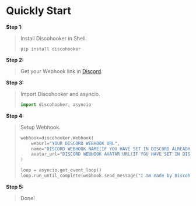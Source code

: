 # Quickly Start
**Step 1:**
> Install Discohooker in Shell.
> 
> ```pip install discohooker```


**Step 2:**
> Get your Webhook link in [Discord](https://discord.com/channels/@me).


**Step 3:**
> Import Discohooker and asyncio.
>
> ```py
> import discohooker, asyncio
> ```


**Step 4:**
> Setup Webhook.
>
> ```py
> webhook=discohooker.Webhook(
>     weburl="YOUR DISCORD WEBHOOK URL",
>     name="DISCORD WEBHOOK NAME(IF YOU HAVE SET IN DISCORD ALREADY, YOU MUST NOT ENTER.)",
>     avatar_url="DISCORD WEBHOOK AVATAR URL(IF YOU HAVE SET IN DISCORD ALREADY, YOU MUST NOT ENTER.)"
> )
> 
>loop = asyncio.get_event_loop()
>loop.run_until_complete(webhook.send_message("I am made by Discohooker!"))
> ```


**Step 5:**
> Done!